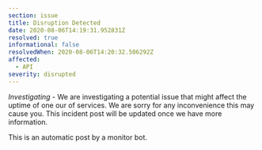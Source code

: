 ```yaml
---
section: issue
title: Disruption Detected
date: 2020-08-06T14:19:31.952831Z
resolved: true
informational: false
resolvedWhen: 2020-08-06T14:20:32.506292Z
affected:
  - API
severity: disrupted
---
```

*Investigating* - We are investigating a potential issue that might affect the uptime of one our of services. We are sorry for any inconvenience this may cause you. This incident post will be updated once we have more information.

This is an automatic post by a monitor bot.
        